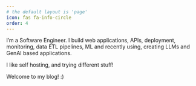 ```yaml
---
# the default layout is 'page'
icon: fas fa-info-circle
order: 4
---
```


I’m a Software Engineer. I build web applications, APIs, deployment, monitoring, data ETL pipelines, ML and recently using, creating LLMs and GenAI based applications. 

I like self hosting, and trying different stuff!

Welcome to my blog! :) 